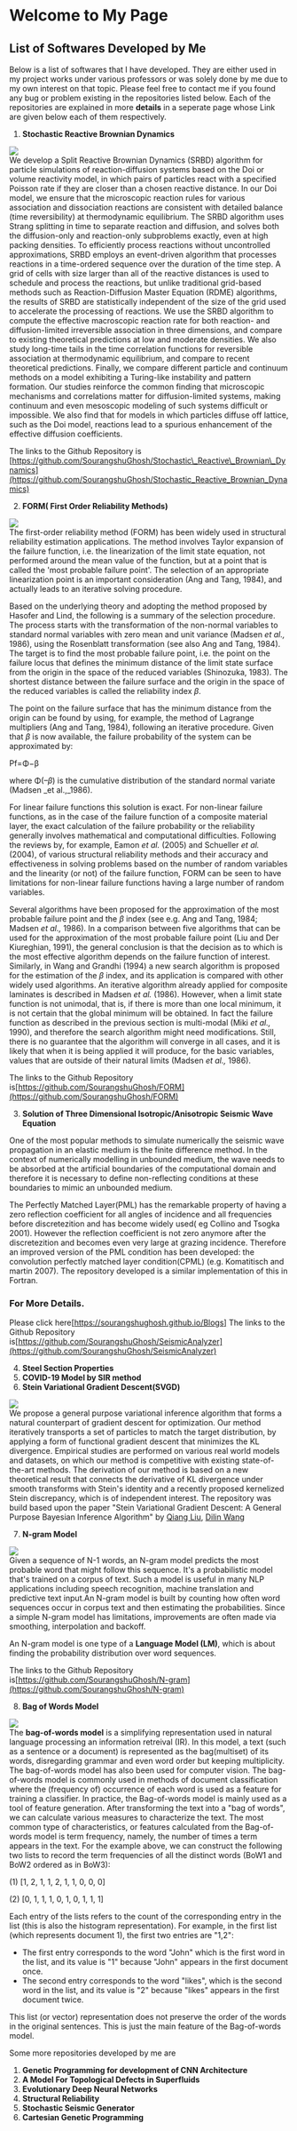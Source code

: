 # Welcome to My Page

## List of Softwares Developed by Me
Below is a list of softwares that I have developed. They are either used in my project works under various professors or was solely done by me due to my own interest on that topic. Please feel free to contact me if you found any bug or problem existing in the repositories listed below. Each of the repositories are explained in more **details** in a seperate page whose Link are given below each of them respectively.

1. **Stochastic Reactive Brownian Dynamics**

![](https://raw.githubusercontent.com/SourangshuGhosh/SourangshuGhosh.github.io/master/Pictures/SRBD.jpg)
<br />We develop a Split Reactive Brownian Dynamics (SRBD) algorithm for particle simulations of reaction-diffusion systems based on the Doi or volume reactivity model, in which pairs of particles react with a specified Poisson rate if they are closer than a chosen reactive distance. In our Doi model, we ensure that the microscopic reaction rules for various association and dissociation reactions are consistent with detailed balance (time reversibility) at thermodynamic equilibrium. The SRBD algorithm uses Strang splitting in time to separate reaction and diffusion, and solves both the diffusion-only and reaction-only subproblems exactly, even at high packing densities. To efficiently process reactions without uncontrolled approximations, SRBD employs an event-driven algorithm that processes reactions in a time-ordered sequence over the duration of the time step. A grid of cells with size larger than all of the reactive distances is used to schedule and process the reactions, but unlike traditional grid-based methods such as Reaction-Diffusion Master Equation (RDME) algorithms, the results of SRBD are statistically independent of the size of the grid used to accelerate the processing of reactions. We use the SRBD algorithm to compute the effective macroscopic reaction rate for both reaction- and diffusion-limited irreversible association in three dimensions, and compare to existing theoretical predictions at low and moderate densities. We also study long-time tails in the time correlation functions for reversible association at thermodynamic equilibrium, and compare to recent theoretical predictions. Finally, we compare different particle and continuum methods on a model exhibiting a Turing-like instability and pattern formation. Our studies reinforce the common finding that microscopic mechanisms and correlations matter for diffusion-limited systems, making continuum and even mesoscopic modeling of such systems difficult or impossible. We also find that for models in which particles diffuse off lattice, such as the Doi model, reactions lead to a spurious enhancement of the effective diffusion coefficients.

The links to the Github Repository is [https://github.com/SourangshuGhosh/Stochastic\_Reactive\_Brownian\_Dynamics](https://github.com/SourangshuGhosh/Stochastic_Reactive_Brownian_Dynamics)

2. **FORM( First Order Reliability Methods)**

![](https://raw.githubusercontent.com/SourangshuGhosh/SourangshuGhosh.github.io/master/Pictures/FORM.jpg)
<br />The first-order reliability method (FORM) has been widely used in structural reliability estimation applications. The method involves Taylor expansion of the failure function, i.e. the linearization of the limit state equation, not performed around the mean value of the function, but at a point that is called the &#39;most probable failure point&#39;. The selection of an appropriate linearization point is an important consideration (Ang and Tang, 1984), and actually leads to an iterative solving procedure.

Based on the underlying theory and adopting the method proposed by Hasofer and Lind, the following is a summary of the selection procedure. The process starts with the transformation of the non-normal variables to standard normal variables with zero mean and unit variance (Madsen _et al.,_ 1986), using the Rosenblatt transformation (see also Ang and Tang, 1984). The target is to find the most probable failure point, i.e. the point on the failure locus that defines the minimum distance of the limit state surface from the origin in the space of the reduced variables (Shinozuka, 1983). The shortest distance between the failure surface and the origin in the space of the reduced variables is called the reliability index _β_.

The point on the failure surface that has the minimum distance from the origin can be found by using, for example, the method of Lagrange multipliers (Ang and Tang, 1984), following an iterative procedure. Given that _β_ is now available, the failure probability of the system can be approximated by:

Pf=Φ−β

where Φ(–_β_) is the cumulative distribution of the standard normal variate (Madsen _et al.,_1986).

For linear failure functions this solution is exact. For non-linear failure functions, as in the case of the failure function of a composite material layer, the exact calculation of the failure probability or the reliability generally involves mathematical and computational difficulties. Following the reviews by, for example, Eamon _et al._ (2005) and Schueller _et al._ (2004), of various structural reliability methods and their accuracy and effectiveness in solving problems based on the number of random variables and the linearity (or not) of the failure function, FORM can be seen to have limitations for non-linear failure functions having a large number of random variables.

Several algorithms have been proposed for the approximation of the most probable failure point and the _β_ index (see e.g. Ang and Tang, 1984; Madsen _et al.,_ 1986). In a comparison between five algorithms that can be used for the approximation of the most probable failure point (Liu and Der Kiureghian, 1991), the general conclusion is that the decision as to which is the most effective algorithm depends on the failure function of interest. Similarly, in Wang and Grandhi (1994) a new search algorithm is proposed for the estimation of the _β_ index, and its application is compared with other widely used algorithms. An iterative algorithm already applied for composite laminates is described in Madsen _et al._ (1986). However, when a limit state function is not unimodal, that is, if there is more than one local minimum, it is not certain that the global minimum will be obtained. In fact the failure function as described in the previous section is multi-modal (Miki _et al.,_ 1990), and therefore the search algorithm might need modifications. Still, there is no guarantee that the algorithm will converge in all cases, and it is likely that when it is being applied it will produce, for the basic variables, values that are outside of their natural limits (Madsen _et al.,_ 1986).

The links to the Github Repository is[https://github.com/SourangshuGhosh/FORM](https://github.com/SourangshuGhosh/FORM)

3. **Solution of Three Dimensional Isotropic/Anisotropic Seismic Wave Equation**

One of the most popular methods to simulate numerically the seismic wave propagation in an elastic medium is the finite difference method. In the context of numerically modelling in unbounded medium, the wave needs to be absorbed at the artificial boundaries of the computational domain and therefore it is necessary to define non-reflecting conditions at these boundaries to mimic an unbounded medium.

The Perfectly Matched Layer(PML) has the remarkable property of having a zero reflection coefficient for all angles of incidence and all frequencies before discretezition and has become widely used( eg Collino and Tsogka 2001). However the reflection coefficient is not zero anymore after the discretezition and becomes even very large at grazing incidence. Therefore an improved version of the PML condition has been developed: the convolution perfectly matched layer condition(CPML) (e.g. Komatitisch and martin 2007). The repository developed is a similar implementation of this in Fortran.

### For More Details. 
Please click here[https://sourangshughosh.github.io/Blogs]
The links to the Github Repository is[https://github.com/SourangshuGhosh/SeismicAnalyzer](https://github.com/SourangshuGhosh/SeismicAnalyzer)

4. **Steel Section Properties**
5. **COVID-19 Model by SIR method**
6. **Stein Variational Gradient Descent(SVGD)**

![](https://raw.githubusercontent.com/SourangshuGhosh/SourangshuGhosh.github.io/master/Pictures/SVGD.png)
<br />We propose a general purpose variational inference algorithm that forms a natural counterpart of gradient descent for optimization. Our method iteratively transports a set of particles to match the target distribution, by applying a form of functional gradient descent that minimizes the KL divergence. Empirical studies are performed on various real world models and datasets, on which our method is competitive with existing state-of-the-art methods. The derivation of our method is based on a new theoretical result that connects the derivative of KL divergence under smooth transforms with Stein&#39;s identity and a recently proposed kernelized Stein discrepancy, which is of independent interest. The repository was build based upon the paper &quot;Stein Variational Gradient Descent: A General Purpose Bayesian Inference Algorithm&quot; by [Qiang Liu](https://arxiv.org/search/stat?searchtype=author&amp;query=Liu%2C+Q), [Dilin Wang](https://arxiv.org/search/stat?searchtype=author&amp;query=Wang%2C+D)

7. **N-gram Model**

![](https://raw.githubusercontent.com/SourangshuGhosh/SourangshuGhosh.github.io/master/Pictures/NGRAM.png)
<br />Given a sequence of N-1 words, an N-gram model predicts the most probable word that might follow this sequence. It&#39;s a probabilistic model that&#39;s trained on a corpus of text. Such a model is useful in many NLP applications including speech recognition, machine translation and predictive text input.An N-gram model is built by counting how often word sequences occur in corpus text and then estimating the probabilities. Since a simple N-gram model has limitations, improvements are often made via smoothing, interpolation and backoff.

An N-gram model is one type of a **Language Model (LM)**, which is about finding the probability distribution over word sequences.

The links to the Github Repository is[https://github.com/SourangshuGhosh/N-gram](https://github.com/SourangshuGhosh/N-gram)

8. **Bag of Words Model**

![](https://raw.githubusercontent.com/SourangshuGhosh/SourangshuGhosh.github.io/master/Pictures/BAGWORDS.png)
<br />The  **bag-of-words model**  is a simplifying representation used in natural language processing an information retreival (IR). In this model, a text (such as a sentence or a document) is represented as the  bag(multiset) of its words, disregarding grammar and even word order but keeping multiplicity. The bag-of-words model has also been used for computer vision. The bag-of-words model is commonly used in methods of document classification where the (frequency of) occurrence of each word is used as a feature for training a classifier. In practice, the Bag-of-words model is mainly used as a tool of feature generation. After transforming the text into a &quot;bag of words&quot;, we can calculate various measures to characterize the text. The most common type of characteristics, or features calculated from the Bag-of-words model is term frequency, namely, the number of times a term appears in the text. For the example above, we can construct the following two lists to record the term frequencies of all the distinct words (BoW1 and BoW2 ordered as in BoW3):

(1) [1, 2, 1, 1, 2, 1, 1, 0, 0, 0]

(2) [0, 1, 1, 1, 0, 1, 0, 1, 1, 1]

Each entry of the lists refers to the count of the corresponding entry in the list (this is also the histogram representation). For example, in the first list (which represents document 1), the first two entries are &quot;1,2&quot;:

- The first entry corresponds to the word &quot;John&quot; which is the first word in the list, and its value is &quot;1&quot; because &quot;John&quot; appears in the first document once.
- The second entry corresponds to the word &quot;likes&quot;, which is the second word in the list, and its value is &quot;2&quot; because &quot;likes&quot; appears in the first document twice.

This list (or vector) representation does not preserve the order of the words in the original sentences. This is just the main feature of the Bag-of-words model.

Some more repositories developed by me are

1. **Genetic Programming for development of CNN Architecture**
2. **A Model For Topological Defects in Superfluids**
3. **Evolutionary Deep Neural Networks**
4. **Structural Reliability**
5. **Stochastic Seismic Generator**
6. **Cartesian Genetic Programming**

